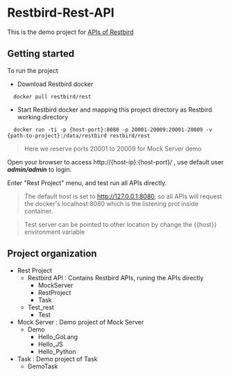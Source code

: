 # Restbird-Rest-API
This is the demo project for [APIs of Restbird](https://restbird.org/docs/API-overview.html)

## Getting started
To run the project

*  Download Restbird docker

~~~
  docker pull restbird/rest
~~~

* Start Restbird docker and mapping this project directory as Restbird working directory

~~~
  docker run -ti -p {host-port}:8080 -p 20001-20009:20001-20009 -v {path-to-project}:/data/restbird restbird/rest
~~~

> Here we reserve ports 20001 to 20009 for Mock Server demo

Open your browser to access http://{host-ip}:{host-port}/ , use default user ***admin/admin*** to login.

Enter "Rest Project" menu, and test run all APIs directly.
> The default host is set to http://127.0.0.1:8080, so all APIs will request the docker's localhost:8080 which is the listening prot inside container.
 
> Test server can be pointed to other location by change the {{host}} environment variable
  

## Project organization

- Rest Project
	- Restbird API : Contains Restbird APIs, runing the APIs directly 
		- MockServer
		- RestProject
		- Task
	-  Test_rest
		- Test
- Mock Server : Demo project of Mock Server
	- Demo
		- Hello_GoLang
		- Hello_JS
		- Hello_Python
- Task : Demo project of Task
	- DemoTask    